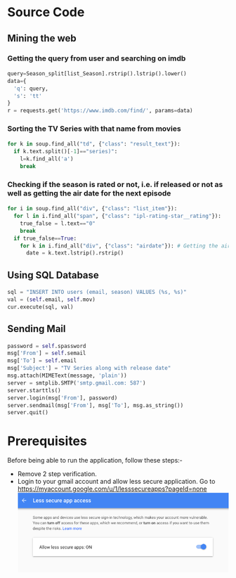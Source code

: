 # Source Code
## Mining the web
### Getting the query from user and searching on imdb
```Python
query=Season_split[list_Season].rstrip().lstrip().lower()
data={
  'q': query,
  's': 'tt'
}
r = requests.get('https://www.imdb.com/find/', params=data)
```
### Sorting the TV Series with that name from movies
```Python
for k in soup.find_all("td", {"class": "result_text"}):
  if k.text.split()[-1]=="series)":
    l=k.find_all('a')
    break
```
### Checking if the season is rated or not, i.e. if released or not as well as getting the air date for the next episode
```Python
for i in soup.find_all("div", {"class": "list_item"}):
  for l in i.find_all("span", {"class": "ipl-rating-star__rating"}):
    true_false = l.text=="0"
    break
  if true_false==True: 
    for k in i.find_all("div", {"class": "airdate"}): # Getting the air date for not released episodes.
      date = k.text.lstrip().rstrip()
```
## Using SQL Database
```Python
sql = "INSERT INTO users (email, season) VALUES (%s, %s)"
val = (self.email, self.mov)
cur.execute(sql, val)
```
## Sending Mail
```Python
password = self.spassword
msg['From'] = self.semail
msg['To'] = self.email
msg['Subject'] = "TV Series along with release date"
msg.attach(MIMEText(message, 'plain'))
server = smtplib.SMTP('smtp.gmail.com: 587')
server.starttls()
server.login(msg['From'], password)
server.sendmail(msg['From'], msg['To'], msg.as_string())
server.quit()
```
# Prerequisites
Before being able to run the application, follow these steps:-
+ Remove 2 step verification.
+ Login to your gmail account and allow less secure application. Go to https://myaccount.google.com/u/1/lesssecureapps?pageId=none
![GUI Mode](https://github.com/someoneme/get_updates_tvseries/blob/master/Screenshots/less_secure_app.png "Get updates")
